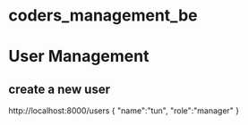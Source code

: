 # coders_management_be

# User Management
## create a new user
http://localhost:8000/users
{
    "name":"tun",
    "role":"manager"
}


